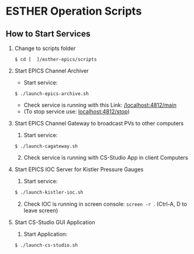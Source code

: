 # ESTHER Operation Scripts

## How to Start Services 
1. Change to scripts folder
   ```
   $ cd [  ]/esther-epics/scripts
   ```

1. Start EPICS Channel Archiver
   * Start service:
   ```
   $ ./launch-epics-archive.sh
   ```
   * Check service is running with this Link: [/localhost:4812/main](http://localhost:4812/main)
   * (To stop service use: [localhost:4812/stop](http://localhost:4812/stop))

1. Start EPICS Channel Gateway to broadcast PVs to other computers
   1. Start service:
   ```
   $ ./launch-cagateway.sh
   ```
   2. Check service is running with CS-Studio App in client Computers

1. Start EPICS IOC Server for Kistler Pressure Gauges 

   1. Start service:
   ```bash
   $ ./launch-kistler-ioc.sh
   ```
   2. Check IOC is running in screen console: `screen -r `. (Ctrl-A, D to leave screen)

3. Start CS-Studio GUI Application 

   1. Start Application:
   ```
   $ ./launch-cs-studio.sh
   ```


 
 

